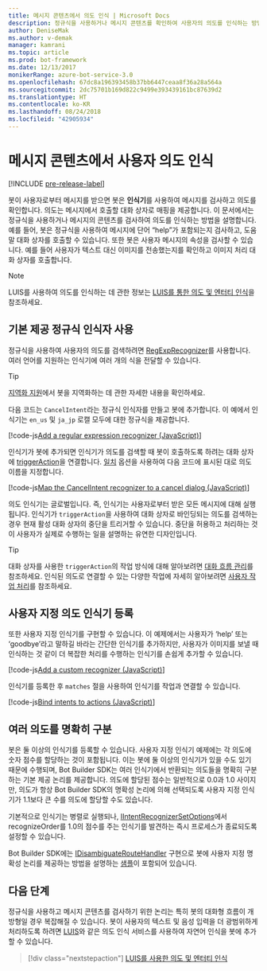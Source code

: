 ```yaml
---
title: 메시지 콘텐츠에서 의도 인식 | Microsoft Docs
description: 정규식을 사용하거나 메시지 콘텐츠를 확인하여 사용자의 의도를 인식하는 방법에 대해 알아봅니다.
author: DeniseMak
ms.author: v-demak
manager: kamrani
ms.topic: article
ms.prod: bot-framework
ms.date: 12/13/2017
monikerRange: azure-bot-service-3.0
ms.openlocfilehash: 67dc8a196393458b37bb6447ceaa8f36a28a564a
ms.sourcegitcommit: 2dc75701b169d822c9499e393439161bc87639d2
ms.translationtype: HT
ms.contentlocale: ko-KR
ms.lasthandoff: 08/24/2018
ms.locfileid: "42905934"
---
```

# <a name="recognize-user-intent-from-message-content"></a>메시지 콘텐츠에서 사용자 의도 인식

[!INCLUDE [pre-release-label](../includes/pre-release-label-v3.md)]

봇이 사용자로부터 메시지를 받으면 봇은 **인식기**를 사용하여 메시지를 검사하고 의도를 확인합니다. 의도는 메시지에서 호출할 대화 상자로 매핑을 제공합니다. 이 문서에서는 정규식을 사용하거나 메시지의 콘텐츠를 검사하여 의도를 인식하는 방법을 설명합니다. 예를 들어, 봇은 정규식을 사용하여 메시지에 단어 “help”가 포함되는지 검사하고, 도움말 대화 상자를 호출할 수 있습니다. 또한 봇은 사용자 메시지의 속성을 검사할 수 있습니다. 예를 들어 사용자가 텍스트 대신 이미지를 전송했는지를 확인하고 이미지 처리 대화 상자를 호출합니다. 

> [!NOTE]
> LUIS를 사용하여 의도를 인식하는 데 관한 정보는 [LUIS를 통한 의도 및 엔터티 인식](bot-builder-nodejs-recognize-intent-luis.md)을 참조하세요. 


## <a name="use-the-built-in-regular-expression-recognizer"></a>기본 제공 정규식 인식자 사용
정규식을 사용하여 사용자의 의도를 검색하려면 [RegExpRecognizer][RegExpRecognizer]를 사용합니다. 여러 언어를 지원하는 인식기에 여러 개의 식을 전달할 수 있습니다. 

> [!TIP]
> [지역화 지원](bot-builder-nodejs-localization.md)에서 봇을 지역화하는 데 관한 자세한 내용을 확인하세요.

다음 코드는 `CancelIntent`라는 정규식 인식자를 만들고 봇에 추가합니다. 이 예에서 인식기는 `en_us` 및 `ja_jp` 로캘 모두에 대한 정규식을 제공합니다. 

[!code-js[Add a regular expression recognizer (JavaScript)](../includes/code/node-regex-recognizer.js#addRegexRecognizer)]

인식기가 봇에 추가되면 인식기가 의도를 검색할 때 봇이 호출하도록 하려는 대화 상자에 [triggerAction][triggerAction]을 연결합니다. [일치][matches] 옵션을 사용하여 다음 코드에 표시된 대로 의도 이름을 지정합니다.

[!code-js[Map the CancelIntent recognizer to a cancel dialog (JavaScript)](../includes/code/node-regex-recognizer.js#bindCancelDialogToRegexRecognizer)]

의도 인식기는 글로벌입니다. 즉, 인식기는 사용자로부터 받은 모든 메시지에 대해 실행됩니다. 인식기가 `triggerAction`을 사용하여 대화 상자로 바인딩되는 의도를 검색하는 경우 현재 활성 대화 상자의 중단을 트리거할 수 있습니다. 중단을 허용하고 처리하는 것이 사용자가 실제로 수행하는 일을 설명하는 유연한 디자인입니다.

> [!TIP] 
> 대화 상자를 사용한 `triggerAction`의 작업 방식에 대해 알아보려면 [대화 흐름 관리](bot-builder-nodejs-manage-conversation-flow.md)를 참조하세요. 인식된 의도로 연결할 수 있는 다양한 작업에 자세히 알아보려면 [사용자 작업 처리](bot-builder-nodejs-dialog-actions.md)를 참조하세요.

## <a name="register-a-custom-intent-recognizer"></a>사용자 지정 의도 인식기 등록
또한 사용자 지정 인식기를 구현할 수 있습니다. 이 예제에서는 사용자가 ‘help’ 또는 ‘goodbye’라고 말하길 바라는 간단한 인식기를 추가하지만, 사용자가 이미지를 보낼 때 인식하는 것 같이 더 복잡한 처리를 수행하는 인식기를 손쉽게 추가할 수 있습니다. 


[!code-js[Add a custom recognizer (JavaScript)](../includes/code/node-howto-recognize-intent.js#addCustomRecognizer)]

인식기를 등록한 후 `matches` 절을 사용하여 인식기를 작업과 연결할 수 있습니다.

[!code-js[Bind intents to actions (JavaScript)](../includes/code/node-howto-recognize-intent.js#bindIntentsToActions)]

## <a name="disambiguate-between-multiple-intents"></a>여러 의도를 명확히 구분

봇은 둘 이상의 인식기를 등록할 수 있습니다. 사용자 지정 인식기 예제에는 각 의도에 숫자 점수를 할당하는 것이 포함됩니다. 이는 봇에 둘 이상의 인식기가 있을 수도 있기 때문에 수행되며, Bot Builder SDK는 여러 인식기에서 반환되는 의도들을 명확히 구분하는 기본 제공 논리를 제공합니다. 의도에 할당된 점수는 일반적으로 0.0과 1.0 사이지만, 의도가 항상 Bot Builder SDK의 명확성 논리에 의해 선택되도록 사용자 지정 인식기가 1.1보다 큰 수를 의도에 할당할 수도 있습니다. 

기본적으로 인식기는 병렬로 실행되나, [IIntentRecognizerSetOptions][IntentRecognizerSetOptions]에서 recognizeOrder를 1.0의 점수를 주는 인식기를 발견하는 즉시 프로세스가 종료되도록 설정할 수 있습니다.

Bot Builder SDK에는 [IDisambiguateRouteHandler][IDisambiguateRouteHandler] 구현으로 봇에 사용자 지정 명확성 논리를 제공하는 방법을 설명하는 [샘플][DisambiguationSample]이 포함되어 있습니다.

## <a name="next-steps"></a>다음 단계
정규식을 사용하고 메시지 콘텐츠를 검사하기 위한 논리는 특히 봇의 대화형 흐름이 개방형일 경우 복잡해질 수 있습니다. 봇이 사용자의 텍스트 및 음성 입력을 더 광범위하게 처리하도록 하려면 [LUIS][LUIS]와 같은 의도 인식 서비스를 사용하여 자연어 인식을 봇에 추가할 수 있습니다.

> [!div class="nextstepaction"]
> [LUIS를 사용한 의도 및 엔터티 인식](bot-builder-nodejs-recognize-intent-luis.md)


[LUIS]: https://www.luis.ai/

[triggerAction]: https://docs.botframework.com/en-us/node/builder/chat-reference/classes/_botbuilder_d_.dialog.html#triggeraction

[matches]: https://docs.botframework.com/en-us/node/builder/chat-reference/interfaces/_botbuilder_d_.itriggeractionoptions.html#matches

[node-js-bot-how-to]: bot-builder-nodejs-recognize-intent-luis.md

[LUISAzureDocs]: /azure/cognitive-services/LUIS/Home

[IMessage]: http://docs.botframework.com/en-us/node/builder/chat-reference/interfaces/_botbuilder_d_.imessage

[IntentRecognizerSetOptions]: https://docs.botframework.com/en-us/node/builder/chat-reference/interfaces/_botbuilder_d_.iintentrecognizersetoptions.html

[LuisRecognizer]: https://docs.botframework.com/en-us/node/builder/chat-reference/classes/_botbuilder_d_.luisrecognizer

[LUISSample]: https://github.com/Microsoft/BotBuilder/blob/master/Node/examples/basics-naturalLanguage/app.js

[LUISConcepts]: https://docs.botframework.com/en-us/node/builder/guides/understanding-natural-language/

[DisambiguationSample]: https://github.com/Microsoft/BotBuilder/tree/master/Node/examples/feature-onDisambiguateRoute

[IDisambiguateRouteHandler]: https://docs.botframework.com/en-us/node/builder/chat-reference/interfaces/_botbuilder_d_.idisambiguateroutehandler.html

[RegExpRecognizer]: https://docs.botframework.com/en-us/node/builder/chat-reference/classes/_botbuilder_d_.regexprecognizer.html

[AlarmBot]: https://github.com/Microsoft/BotBuilder/blob/master/Node/examples/basics-naturalLanguage/app.js

[LUISBotSample]: https://github.com/Microsoft/BotBuilder-Samples/tree/master/Node/intelligence-LUIS
